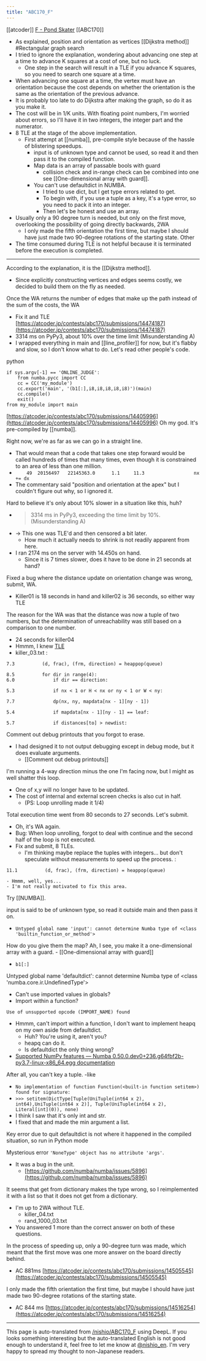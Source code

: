 ```yaml
---
title: "ABC170_F"
---
```


[[atcoder]] [F - Pond Skater](https://atcoder.jp/contests/abc170/tasks/abc170_f)  [[ABC170]]
- As explained, position and orientation as vertices [[Dijkstra method]] #Rectangular graph search
- I tried to ignore the explanation, wondering about advancing one step at a time to advance K squares at a cost of one, but no luck.
    - One step in the search will result in a TLE if you advance K squares, so you need to search one square at a time.
- When advancing one square at a time, the vertex must have an orientation because the cost depends on whether the orientation is the same as the orientation of the previous advance.
- It is probably too late to do Dijkstra after making the graph, so do it as you make it.
- The cost will be in 1/K units. With floating point numbers, I'm worried about errors, so I'll have it in two integers, the integer part and the numerator.
- 8 TLE at the stage of the above implementation.
    - First attempt at [[numba]], pre-compile style because of the hassle of blistering speedups.
        - input is of unknown type and cannot be used, so read it and then pass it to the compiled function.
        - Map data is an array of passable bools with guard
            - collision check and in-range check can be combined into one see [[One-dimensional array with guard]].
        - You can't use defaultdict in NUMBA.
            - I tried to use dict, but I get type errors related to get.
            - To begin with, if you use a tuple as a key, it's a type error, so you need to pack it into an integer.
            - Then let's be honest and use an array.
- Usually only a 90 degree turn is needed, but only on the first move, overlooking the possibility of going directly backwards, 2WA
    - I only made the fifth orientation the first time, but maybe I should have just made two 90-degree rotations of the starting state.
Other
- The time consumed during TLE is not helpful because it is terminated before the execution is completed.

-----
According to the explanation, it is the [[Dijkstra method]].
- Since explicitly constructing vertices and edges seems costly, we decided to build them on the fly as needed.

Once the WA returns the number of edges that make up the path instead of the sum of the costs, the WA
- Fix it and TLE [https://atcoder.jp/contests/abc170/submissions/14474187](https://atcoder.jp/contests/abc170/submissions/14474187)
- 3314 ms on PyPy3, about 10% over the time limit (Misunderstanding A)
- I wrapped everything in main and [[line_profiler]] for now, but it's flabby and slow, so I don't know what to do. Let's read other people's code.

python

```
if sys.argv[-1] == 'ONLINE_JUDGE':
    from numba.pycc import CC
    cc = CC('my_module')
    cc.export('main', '(b1[:],i8,i8,i8,i8,i8)')(main)
    cc.compile()
    exit()
from my_module import main
```

[https://atcoder.jp/contests/abc170/submissions/14405996](https://atcoder.jp/contests/abc170/submissions/14405996)
Oh my god. It's pre-compiled by [[numba]].

Right now, we're as far as we can go in a straight line.
- That would mean that a code that takes one step forward would be called hundreds of times that many times, even though it is constrained to an area of less than one million.
- `    49  20156497   22145363.0      1.1     11.3                  nx += dx`
- The commentary said "position and orientation at the apex" but I couldn't figure out why, so I ignored it.

Hard to believe it's only about 10% slower in a situation like this, huh?
- > 3314 ms in PyPy3, exceeding the time limit by 10%. (Misunderstanding A)
- → This one was TLE'd and then censored a bit later.
    - How much it actually needs to shrink is not readily apparent from here.
- I ran 2174 ms on the server with 14.450s on hand.
    - Since it is 7 times slower, does it have to be done in 21 seconds at hand?

Fixed a bug where the distance update on orientation change was wrong, submit, WA.
- Killer01 is 18 seconds in hand and killer02 is 36 seconds, so either way TLE

The reason for the WA was that the distance was now a tuple of two numbers, but the determination of unreachability was still based on a comparison to one number.
- 24 seconds for killer04
- Hmmm, I knew [TLE](https://atcoder.jp/contests/abc170/submissions/14488691)
- killer_03.txt
:

```
7.3          (d, frac), (frm, direction) = heappop(queue) 

8.5          for dir in range(4):
6.0              if dir == direction:

5.3              if nx < 1 or H < nx or ny < 1 or W < ny:

7.7              dp(nx, ny, mapdata[nx - 1][ny - 1])

5.4              if mapdata[nx - 1][ny - 1] == leaf:

5.7              if distances[to] > newdist:
```

Comment out debug printouts that you forgot to erase.
- I had designed it to not output debugging except in debug mode, but it does evaluate arguments.
    - [[Comment out debug printouts]]

I'm running a 4-way direction minus the one I'm facing now, but I might as well shatter this loop.
- One of x,y will no longer have to be updated.
- The cost of internal and external screen checks is also cut in half.
    - (PS: Loop unrolling made it 1/4)

Total execution time went from 80 seconds to 27 seconds. Let's submit.
- Oh, it's WA again.
- Bug: When loop unrolling, forgot to deal with continue and the second half of the loop is not executed.
- Fix and submit, 8 TLEs.
    - I'm thinking maybe replace the tuples with integers... but don't speculate without measurements to speed up the process.
:

```
11.1          (d, frac), (frm, direction) = heappop(queue)
```

    - Hmmm, well, yes...
    - I'm not really motivated to fix this area.

Try [[NUMBA]].

input is said to be of unknown type, so read it outside main and then pass it on.
- `Untyped global name 'input': cannot determine Numba type of <class 'builtin_function_or_method'>`

How do you give them the map? Ah, I see, you make it a one-dimensional array with a guard.
    - [[One-dimensional array with guard]]
- `b1[:]`

Untyped global name 'defaultdict': cannot determine Numba type of <class 'numba.core.ir.UndefinedType'>
- Can't use imported values in globals?
- Import within a function?

`Use of unsupported opcode (IMPORT_NAME) found`
- Hmmm, can't import within a function, I don't want to implement heapq on my own aside from defaultdict.
    - Huh? You're using it, aren't you?
    - heapq can do it.
    - Is defaultdict the only thing wrong?
- [Supported NumPy features — Numba 0.50.0.dev0+236.g64fbf2b-py3.7-linux-x86_64.egg documentation](https://numba.pydata.org/numba-doc/dev/reference/numpysupported.html)

After all, you can't key a tuple.
-like
- `No implementation of function Function(<built-in function setitem>) found for signature:`
- `>>> setitem(DictType[Tuple(UniTuple(int64 x 2), int64),UniTuple(int64 x 2)], Tuple(UniTuple(int64 x 2), Literal[int](0)), none)`
- I think I saw that it's only int and str.
- I fixed that and made the min argument a list.

Key error due to quit defaultdict is not where it happened in the compiled situation, so run in Python mode

Mysterious error `'NoneType' object has no attribute 'args'`.
- It was a bug in the unit.
    - [https://github.com/numba/numba/issues/5896](https://github.com/numba/numba/issues/5896)

It seems that get from dictionary makes the type wrong, so I reimplemented it with a list so that it does not get from a dictionary.
- I'm up to 2WA without TLE.
    - killer_04.txt
    - rand_1000_03.txt
- You answered 1 more than the correct answer on both of these questions.

In the process of speeding up, only a 90-degree turn was made, which meant that the first move was one more answer on the board directly behind.
- AC 881ms [https://atcoder.jp/contests/abc170/submissions/14505545](https://atcoder.jp/contests/abc170/submissions/14505545)

I only made the fifth orientation the first time, but maybe I should have just made two 90-degree rotations of the starting state.
- AC 844 ms [https://atcoder.jp/contests/abc170/submissions/14516254](https://atcoder.jp/contests/abc170/submissions/14516254)

---
This page is auto-translated from [/nishio/ABC170_F](https://scrapbox.io/nishio/ABC170_F) using DeepL. If you looks something interesting but the auto-translated English is not good enough to understand it, feel free to let me know at [@nishio_en](https://twitter.com/nishio_en). I'm very happy to spread my thought to non-Japanese readers.
